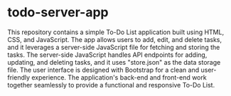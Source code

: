 # todo-server-app
This repository contains a simple To-Do List application built using HTML, CSS, and JavaScript. The app allows users to add, edit, and delete tasks, and it leverages a server-side JavaScript file for fetching and storing the tasks. The server-side JavaScript handles API endpoints for adding, updating, and deleting tasks, and it uses "store.json" as the data storage file. The user interface is designed with Bootstrap for a clean and user-friendly experience. The application's back-end and front-end work together seamlessly to provide a functional and responsive To-Do List.
